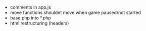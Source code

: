 - comments in app.js
- move functions shouldnt move when game paused/not started
- base.php into *.php
- html restructuring (headers)